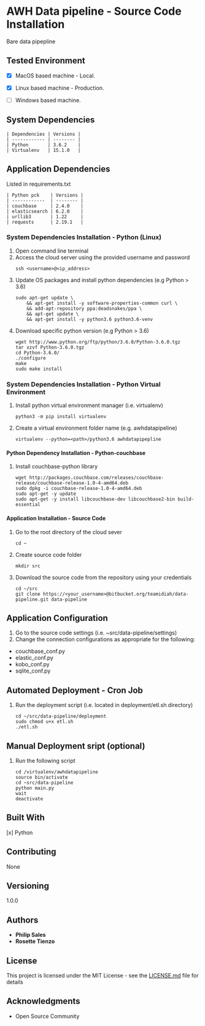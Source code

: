 

# AWH Data pipeline - Source Code Installation
Bare data pipepline 


## Tested Environment
- [x] MacOS based machine - Local.
- [x] Linux based machine - Production. 
- [ ] Windows based machine. 


## System Dependencies
```
| Dependencies | Versions |
| ------------ | -------- |
| Python       | 3.6.2    |
| Virtualenv   | 15.1.0   |
```

## Application Dependencies
Listed in requirements.txt
```
| Python pck    | Versions |
| ------------  | -------- |
| couchbase     | 2.4.0    |
| elasticsearch | 6.2.0    |
| urllib3       | 1.22     |
| requests      | 2.19.1   |
```

### System Dependencies Installation - Python (Linux)
1. Open command line terminal
1. Access the cloud server using the provided username and password
    ```
    ssh <username>@<ip_address>
    ```
1. Update OS packages and install python dependencies (e.g Python > 3.6)
    ```
    sudo apt-get update \
        && apt-get install -y software-properties-common curl \
        && add-apt-repository ppa:deadsnakes/ppa \
        && apt-get update \
        && apt-get install -y python3.6 python3.6-venv
    ```
1. Download specific python version (e.g Python > 3.6)
    ```
    wget http://www.python.org/ftp/python/3.6.0/Python-3.6.0.tgz
    tar xzvf Python-3.6.0.tgz
    cd Python-3.6.0/
    ./configure
    make
    sudo make install
    ```
    
### System Dependencies Installation - Python Virtual Environment
1. Install python virtual environment manager (i.e. virtualenv)
    ```
    python3 -m pip install virtualenv
    ```
1. Create a virtual environment folder name (e.g. awhdatapipeline) 
    ```
    virtualenv --python=<path>/python3.6 awhdatapipepline
    ```
    
#### Python Dependency Installation - Python-couchbase
1. Install couchbase-python library
    ```
    wget http://packages.couchbase.com/releases/couchbase-release/couchbase-release-1.0-4-amd64.deb
    sudo dpkg -i couchbase-release-1.0-4-amd64.deb
    sudo apt-get -y update 
    sudo apt-get -y install libcouchbase-dev libcouchbase2-bin build-essential
    ```
  
#### Application Installation - Source Code
1. Go to the root directory of the cloud sever 
    ```
    cd ~
    ```
1. Create source code folder
    ```
    mkdir src
    ```
1. Download the source code from the repository using your credentials
    ```
    cd ~/src
    git clone https://<your_username>@bitbucket.org/teamidiah/data-pipeline.git data-pipeline
    ```

## Application Configuration
1. Go to the source code settings (i.e. ~src/data-pipeline/settings)
1. Change the connection configurations as appropriate for the following:
- couchbase_conf.py
- elastic_conf.py
- kobo_conf.py
- sqlite_conf.py

## Automated Deployment - Cron Job
1. Run the deployment script (i.e. located in deployment/etl.sh directory)
    ``` 
    cd ~/src/data-pipeline/deployment
    sudo chmod u+x etl.sh
    ./etl.sh
    ```

## Manual Deployment sript (optional)
1. Run the following script
    ```
    cd /virtualenv/awhdatapipeline
    source bin/activate
    cd ~src/data-pipeline
    python main.py
    wait
    deactivate
    ```

## Built With

[x] Python

## Contributing
None
## Versioning
1.0.0
## Authors
* **Philip Sales** 
* **Rosette Tienzo** 
## License

This project is licensed under the MIT License - see the [LICENSE.md](LICENSE.md) file for details

## Acknowledgments

* Open Source Community 


